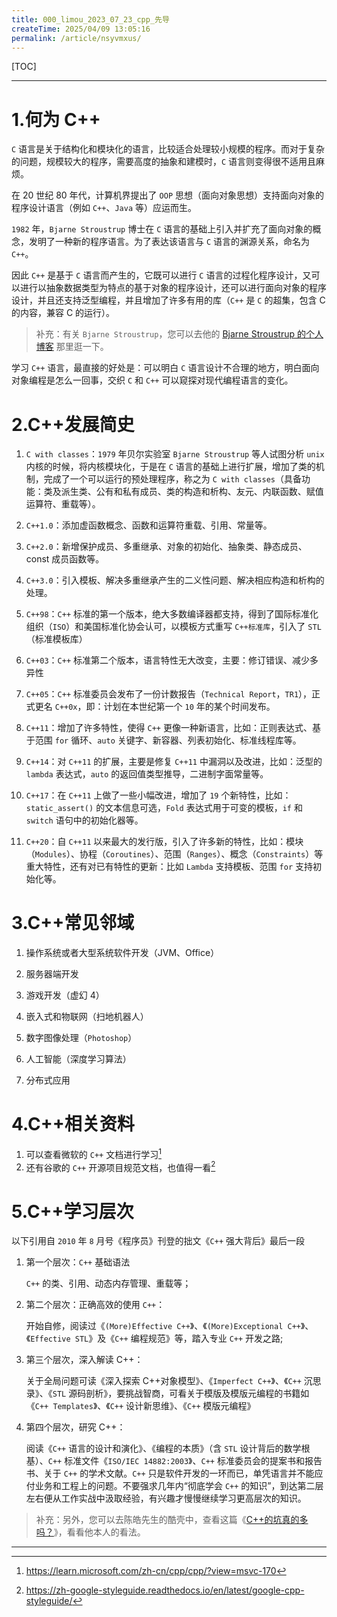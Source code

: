 ```yaml
---
title: 000_limou_2023_07_23_cpp_先导
createTime: 2025/04/09 13:05:16
permalink: /article/nsyvmxus/
---
```

[TOC]

---

# 1.何为 C++

`C` 语言是关于结构化和模块化的语言，比较适合处理较小规模的程序。而对于复杂的问题，规模较大的程序，需要高度的抽象和建模时，`C` 语言则变得很不适用且麻烦。

在 20 世纪 80 年代，计算机界提出了 `OOP` 思想（面向对象思想）支持面向对象的程序设计语言（例如 `C++`、`Java` 等）应运而生。

`1982` 年，`Bjarne Stroustrup` 博士在 `C` 语言的基础上引入并扩充了面向对象的概念，发明了一种新的程序语言。为了表达该语言与 `C` 语言的渊源关系，命名为 `C++`。

因此 `C++` 是基于 `C` 语言而产生的，它既可以进行 `C` 语言的过程化程序设计，又可以进行以抽象数据类型为特点的基于对象的程序设计，还可以进行面向对象的程序设计，并且还支持泛型编程，并且增加了许多有用的库（`C++` 是 `C` 的超集，包含 C 的内容，兼容 C 的运行）。

> 补充：有关 `Bjarne Stroustrup`，您可以去他的 [Bjarne Stroustrup 的个人博客](https://www.stroustrup.com/) 那里逛一下。

学习 `C++` 语言，最直接的好处是：可以明白 `C` 语言设计不合理的地方，明白面向对象编程是怎么一回事，交织 `C` 和 `C++` 可以窥探对现代编程语言的变化。

# 2.C++发展简史

1. `C with classes`：`1979` 年贝尔实验室 `Bjarne Stroustrup` 等人试图分析 `unix` 内核的时候，将内核模块化，于是在 `C` 语言的基础上进行扩展，增加了类的机制，完成了一个可以运行的预处理程序，称之为 `C with classes`（具备功能：类及派生类、公有和私有成员、类的构造和析构、友元、内联函数、赋值运算符、重载等）。

2. `C++1.0`：添加虚函数概念、函数和运算符重载、引用、常量等。

3. `C++2.0`：新增保护成员、多重继承、对象的初始化、抽象类、静态成员、const 成员函数等。

4. `C++3.0`：引入模板、解决多重继承产生的二义性问题、解决相应构造和析构的处理。

5. `C++98`：`C++` 标准的第一个版本，绝大多数编译器都支持，得到了国际标准化组织（`ISO`）和美国标准化协会认可，以模板方式重写 `C++标准库`，引入了 `STL`（标准模板库）

6. `C++03`：`C++` 标准第二个版本，语言特性无大改变，主要：修订错误、减少多异性

7. `C++05`：`C++` 标准委员会发布了一份计数报告（`Technical Report`，`TR1`），正式更名 `C++0x`，即：计划在本世纪第一个 `10` 年的某个时间发布。

8. `C++11`：增加了许多特性，使得 `C++` 更像一种新语言，比如：正则表达式、基于范围 `for` 循环、`auto` 关键字、新容器、列表初始化、标准线程库等。

9. `C++14`：对 `C++11` 的扩展，主要是修复 `C++11` 中漏洞以及改进，比如：泛型的 `lambda` 表达式，`auto` 的返回值类型推导，二进制字面常量等。

10. `C++17`：在 `C++11` 上做了一些小幅改进，增加了 `19` 个新特性，比如：`static_assert()` 的文本信息可选，`Fold` 表达式用于可变的模板，`if` 和 `switch` 语句中的初始化器等。

11. `C++20`：自 `C++11` 以来最大的发行版，引入了许多新的特性，比如：模块（`Modules`）、协程（`Coroutines`）、范围（`Ranges`）、概念（`Constraints`）等重大特性，还有对已有特性的更新：比如 `Lambda` 支持模板、范围 `for` 支持初始化等。

# 3.C++常见邻域

1. 操作系统或者大型系统软件开发（JVM、Office）

2. 服务器端开发

3. 游戏开发（虚幻 4）

4. 嵌入式和物联网（扫地机器人）

5. 数字图像处理（`Photoshop`）

6. 人工智能（深度学习算法）

7. 分布式应用

# 4.C++相关资料

1.   可以查看微软的 `C++` 文档进行学习[^微软 C++ 学习文档]
1.   还有谷歌的 `C++` 开源项目规范文档，也值得一看[^谷歌 C++ 规范文档]

# 5.C++学习层次

以下引用自 `2010` 年 `8` 月号《程序员》刊登的拙文《`C++` 强大背后》最后一段

1. 第一个层次：`C++` 基础语法
   
   `C++` 的类、引用、动态内存管理、重载等；

2. 第二个层次：正确高效的使用 `C++`：
   
   开始自修，阅读过《`(More)Effective C++`》、《`(More)Exceptional C++`》、《`Effective STL`》及《`C++` 编程规范》等，踏入专业 `C++` 开发之路;

3. 第三个层次，深入解读 C++：
   
   关于全局问题可读《深入探索 C++对象模型》、《`Imperfect C++`》、《`C++` 沉思录》、《`STL` 源码剖析》，要挑战智商，可看关于模版及模版元编程的书籍如《`C++ Templates`》、《`C++` 设计新思维》、《`C++` 模版元编程》

4. 第四个层次，研究 C++：
   
   阅读《`C++` 语言的设计和演化》、《编程的本质》（含 `STL` 设计背后的数学根基）、`C++` 标准文件《`ISO/IEC 14882:2003`》、`C++` 标准委员会的提案书和报告书、关于 `C++` 的学术文献。`C++` 只是软件开发的一环而已，单凭语言并不能应付业务和工程上的问题。不要强求几年内“彻底学会 `C++` 的知识”，到达第二层左右便从工作实战中汲取经验，有兴趣才慢慢继续学习更高层次的知识。

> 补充：另外，您可以去陈皓先生的酷壳中，查看这篇《[C++的坑真的多吗？](https://coolshell.cn/articles/7992.html)》，看看他本人的看法。

---

[^微软 C++ 学习文档]: https://learn.microsoft.com/zh-cn/cpp/cpp/?view=msvc-170

[^谷歌 C++ 规范文档]: https://zh-google-styleguide.readthedocs.io/en/latest/google-cpp-styleguide/
